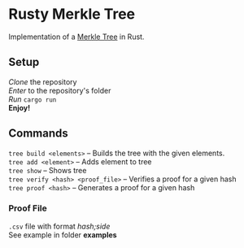 # Rusty Merkle Tree
Implementation of a [Merkle Tree](https://brilliant.org/wiki/merkle-tree/) in Rust.

## Setup
*Clone* the repository  
*Enter* to the repository's folder  
*Run* ```cargo run```  
**Enjoy!**

## Commands
```tree build <elements>``` – Builds the tree with the given elements.  
```tree add <element>``` – Adds element to tree  
```tree show``` – Shows tree  
```tree verify <hash> <proof_file>``` – Verifies a proof for a given hash  
```tree proof <hash>``` – Generates a proof for a given hash

### Proof File
```.csv``` file with format *hash;side*  
See example in folder **examples**
